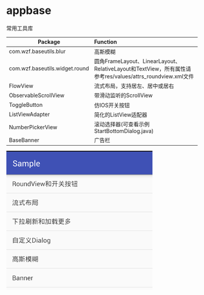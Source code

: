 # appbase
常用工具库

Package | Function 
------- | :----------------
com.wzf.baseutils.blur  | 高斯模糊
com.wzf.baseutils.widget.round  | 圆角FrameLayout、LinearLayout、RelativeLayout和TextView，所有属性请参考res/values/attrs_roundview.xml文件
FlowView   | 流式布局，支持居左、居中或居右
ObservableScrollView   | 带滑动监听的ScrollView
ToggleButton   | 仿IOS开关按钮
ListViewAdapter   | 简化的ListView适配器
NumberPickerView   | 滚动选择器(可查看示例StartBottomDialog.java)
BaseBanner   | 广告栏

<img src="https://github.com/GoOnToDeth/appbase/blob/master/images/home.png" />
